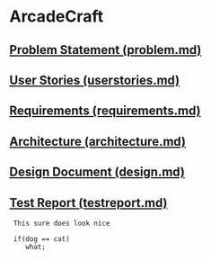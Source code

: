 # ArcadeCraft

## [Problem Statement (problem.md)](Problem_Statement.docx)
    
## [User Stories (userstories.md)](userstories.md)

## [Requirements (requirements.md)](requirements.md)

## [Architecture (architecture.md)](architecture.md)

## [Design Document (design.md)](design.md) 

## [Test Report (testreport.md)](testreport.md)
```
 This sure does look nice
 
 if(dog == cat)
    what;
```
 
